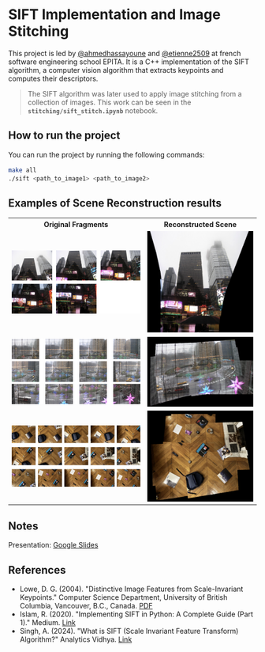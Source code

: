 # SIFT Implementation and Image Stitching
This project is led by [@ahmedhassayoune](https://github.com/ahmedhassayoune) and [@etienne2509](https://github.com/etienne2509) at french software engineering school EPITA.
It is a C++ implementation of the SIFT algorithm, a computer vision algorithm that extracts keypoints and computes their descriptors.

> The SIFT algorithm was later used to apply image stitching from a collection of images. This work can be seen in the **`stitching/sift_stitch.ipynb`** notebook.

## How to run the project
You can run the project by running the following commands:

```bash
make all
./sift <path_to_image1> <path_to_image2>
```

## Examples of Scene Reconstruction results

<table>
  <tr>
    <th>Original Fragments</th>
    <th>Reconstructed Scene</th>
  </tr>
  <tr>
    <td>
      <img src="stitching/results/scene_1_frag.png" width="400">
    </td>
    <td>
      <img src="stitching/results/scene_1_stit.png" width="300">
    </td>
  </tr>
  <tr>
    <td>
      <img src="stitching/results/scene_2_frag.png" width="400">
    </td>
    <td>
      <img src="stitching/results/scene_2_stit.png" width="300">
    </td>
  </tr>
  <tr>
    <td>
      <img src="stitching/results/scene_3_frag.png" width="400">
    </td>
    <td>
      <img src="stitching/results/scene_3_stit.png" width="300">
    </td>
  </tr>
</table>


## Notes
Presentation: [Google Slides](https://docs.google.com/presentation/d/1nAttcCdMPEyDcku6fAwdMRwFNrLZhAyZVhNWxuq1dck/edit?usp=sharing)

## References
- Lowe, D. G. (2004). "Distinctive Image Features from Scale-Invariant Keypoints." Computer Science Department, University of British Columbia, Vancouver, B.C., Canada. [PDF](https://www.cs.ubc.ca/~lowe/papers/ijcv04.pdf)
- Islam, R. (2020). "Implementing SIFT in Python: A Complete Guide (Part 1)." Medium. [Link](https://medium.com/@russmislam/implementing-sift-in-python-a-complete-guide-part-1-306a99b50aa5)
- Singh, A. (2024). "What is SIFT (Scale Invariant Feature Transform) Algorithm?" Analytics Vidhya. [Link](https://www.analyticsvidhya.com/blog/2019/10/detailed-guide-powerful-sift-technique-image-matching-python/)
